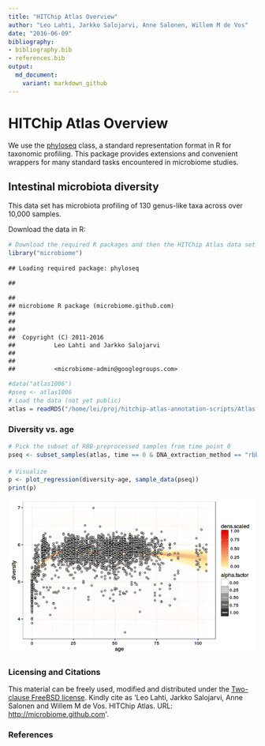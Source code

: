 ```yaml
---
title: "HITChip Atlas Overview"
author: "Leo Lahti, Jarkko Salojarvi, Anne Salonen, Willem M de Vos"
date: "2016-06-09"
bibliography: 
- bibliography.bib
- references.bib
output: 
  md_document:
    variant: markdown_github
---
```

<!--
  %\VignetteEngine{knitr::rmarkdown}
  %\VignetteIndexEntry{microbiome tutorial}
  %\usepackage[utf8]{inputenc}
-->




HITChip Atlas Overview
===========

We use the [phyloseq](http://joey711.github.io/phyloseq/import-data)
class, a standard representation format in R for taxonomic
profiling. This package provides extensions and convenient wrappers
for many standard tasks encountered in microbiome studies. 


## Intestinal microbiota diversity 

This data set has microbiota profiling of 130 genus-like taxa across over 10,000 samples.

Download the data in R:


```r
# Download the required R packages and then the HITChip Atlas data set
library("microbiome")
```

```
## Loading required package: phyloseq
```

```
## 
```

```
## 
## microbiome R package (microbiome.github.com)
##           
## 
## 
##  Copyright (C) 2011-2016
##           Leo Lahti and Jarkko Salojarvi 
## 
##         
##           <microbiome-admin@googlegroups.com>
```

```r
#data("atlas1006")
#pseq <- atlas1006
# Load the data (not yet public)
atlas = readRDS("/home/lei/proj/hitchip-atlas-annotation-scripts/Atlas.RData") # atlas
```


### Diversity vs. age


```r
# Pick the subset of RBB-preprocessed samples from time point 0
pseq <- subset_samples(atlas, time == 0 & DNA_extraction_method == "rbb")

# Visualize
p <- plot_regression(diversity~age, sample_data(pseq))
print(p)
```

![plot of chunk atlas-example3](figure/atlas-example3-1.png)



### Licensing and Citations

This material can be freely used, modified and distributed under the
[Two-clause FreeBSD
license](http://en.wikipedia.org/wiki/BSD\_licenses). Kindly cite as
'Leo Lahti, Jarkko Salojarvi, Anne Salonen and Willem M de
Vos. HITChip Atlas. URL: http://microbiome.github.com'.


### References





